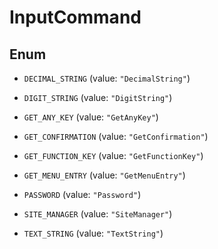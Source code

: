 

# InputCommand

## Enum


* `DECIMAL_STRING` (value: `"DecimalString"`)

* `DIGIT_STRING` (value: `"DigitString"`)

* `GET_ANY_KEY` (value: `"GetAnyKey"`)

* `GET_CONFIRMATION` (value: `"GetConfirmation"`)

* `GET_FUNCTION_KEY` (value: `"GetFunctionKey"`)

* `GET_MENU_ENTRY` (value: `"GetMenuEntry"`)

* `PASSWORD` (value: `"Password"`)

* `SITE_MANAGER` (value: `"SiteManager"`)

* `TEXT_STRING` (value: `"TextString"`)



